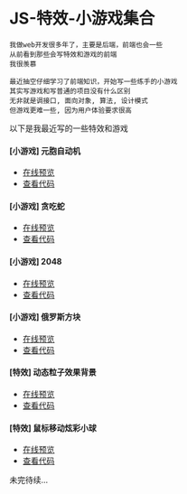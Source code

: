 # JS-特效-小游戏集合

```
我做web开发很多年了，主要是后端，前端也会一些
从前看到那些会写特效和游戏的前端
我很羡慕

最近抽空仔细学习了前端知识，开始写一些练手的小游戏
其实写游戏和写普通的项目没有什么区别
无非就是调接口, 面向对象, 算法, 设计模式
但游戏更难一些, 因为用户体验要求很高
```

以下是我最近写的一些特效和游戏

#### [小游戏] 元胞自动机
* [在线预览](https://www.feonix.cn/cell/)
* [查看代码](https://gitee.com/demo./js_games/tree/master/cell)

#### [小游戏] 贪吃蛇
* [在线预览](https://www.feonix.cn/snake/)
* [查看代码](https://gitee.com/demo./js_games/tree/master/snake)

#### [小游戏] 2048
* [在线预览](https://www.feonix.cn/2048/)
* [查看代码](https://gitee.com/demo./js_games/tree/master/2048)

#### [小游戏] 俄罗斯方块
* [在线预览](https://www.feonix.cn/tetris/)
* [查看代码](https://gitee.com/demo./js_games/tree/master/tetris)

#### [特效] 动态粒子效果背景
* [在线预览](https://www.feonix.cn/particle-animation/)
* [查看代码](https://gitee.com/demo./js_games/tree/master/particle-animation)

#### [特效] 鼠标移动炫彩小球
* [在线预览](https://www.feonix.cn/globule/)
* [查看代码](https://gitee.com/demo./js_games/tree/master/globule)

未完待续...